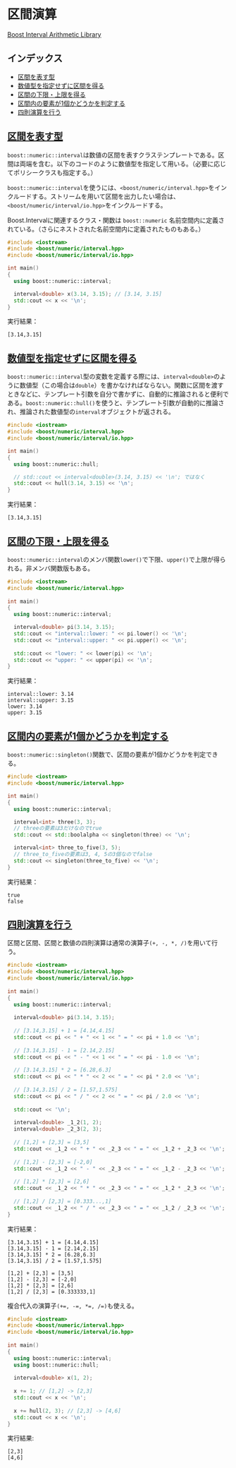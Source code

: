 # 区間演算
[Boost Interval Arithmetic Library](http://www.boost.org/doc/libs/release/libs/numeric/interval/doc/interval.htm)

## インデックス
- [区間を表す型](#interval-type)
- [数値型を指定せずに区間を得る](#deduction-type)
- [区間の下限・上限を得る](#lower-upper)
- [区間内の要素が1個かどうかを判定する](#singleton)
- [四則演算を行う](#arithmetic-operation)


## <a id="interval-type" href="#interval-type">区間を表す型</a>
`boost::numeric::interval`は数値の区間を表すクラステンプレートである。区間は両端を含む。以下のコードのように数値型を指定して用いる。（必要に応じてポリシークラスも指定する。）

`boost::numeric::interval`を使うには、`<boost/numeric/interval.hpp>`をインクルードする。ストリームを用いて区間を出力したい場合は、`<boost/numeric/interval/io.hpp>`をインクルードする。

Boost.Intervalに関連するクラス・関数は `boost::numeric` 名前空間内に定義されている。（さらにネストされた名前空間内に定義されたものもある。）

```cpp example
#include <iostream>
#include <boost/numeric/interval.hpp>
#include <boost/numeric/interval/io.hpp>

int main()
{
  using boost::numeric::interval;

  interval<double> x(3.14, 3.15); // [3.14, 3.15]
  std::cout << x << '\n';
}
```

実行結果：
```
[3.14,3.15]
```


## <a id="deduction-type" href="#deduction-type">数値型を指定せずに区間を得る</a>
`boost::numeric::interval`型の変数を定義する際には、`interval<double>`のように数値型（この場合は`double`）を書かなければならない。関数に区間を渡すときなどに、テンプレート引数を自分で書かずに、自動的に推論されると便利である。`boost::numeric::hull()`を使うと、テンプレート引数が自動的に推論され、推論された数値型の`interval`オブジェクトが返される。

```cpp example
#include <iostream>
#include <boost/numeric/interval.hpp>
#include <boost/numeric/interval/io.hpp>

int main()
{
  using boost::numeric::hull;

  // std::cout << interval<double>(3.14, 3.15) << '\n'; ではなく
  std::cout << hull(3.14, 3.15) << '\n';
}
```

実行結果：
```
[3.14,3.15]
```

## <a id="lower-upper" href="#lower-upper">区間の下限・上限を得る</a>
`boost::numeric::interval`のメンバ関数`lower()`で下限、`upper()`で上限が得られる。非メンバ関数版もある。

```cpp example
#include <iostream>
#include <boost/numeric/interval.hpp>
 
int main()
{
  using boost::numeric::interval;

  interval<double> pi(3.14, 3.15);
  std::cout << "interval::lower: " << pi.lower() << '\n';
  std::cout << "interval::upper: " << pi.upper() << '\n';
 
  std::cout << "lower: " << lower(pi) << '\n';
  std::cout << "upper: " << upper(pi) << '\n';
}
```

実行結果：
```
interval::lower: 3.14
interval::upper: 3.15
lower: 3.14
upper: 3.15
```

## <a id="singleton" href="#singleton">区間内の要素が1個かどうかを判定する</a>
`boost::numeric::singleton()`関数で、区間の要素が1個かどうかを判定できる。

```cpp example
#include <iostream>
#include <boost/numeric/interval.hpp>

int main()
{
  using boost::numeric::interval;

  interval<int> three(3, 3);
  // threeの要素は3だけなのでtrue
  std::cout << std::boolalpha << singleton(three) << '\n';

  interval<int> three_to_five(3, 5);
  // three_to_fiveの要素は3, 4, 5の3個なのでfalse
  std::cout << singleton(three_to_five) << '\n';
}
```

実行結果：
```
true
false
```

## <a id="arithmetic-operation" href="#arithmetic-operation">四則演算を行う</a>
区間と区間、区間と数値の四則演算は通常の演算子`(+, -, *, /)`を用いて行う。

```cpp example
#include <iostream>
#include <boost/numeric/interval.hpp>
#include <boost/numeric/interval/io.hpp>
 
int main()
{
  using boost::numeric::interval;
 
  interval<double> pi(3.14, 3.15);
 
  // [3.14,3.15] + 1 = [4.14,4.15]
  std::cout << pi << " + " << 1 << " = " << pi + 1.0 << '\n';
 
  // [3.14,3.15] - 1 = [2.14,2.15]
  std::cout << pi << " - " << 1 << " = " << pi - 1.0 << '\n';
 
  // [3.14,3.15] * 2 = [6.28,6.3]
  std::cout << pi << " * " << 2 << " = " << pi * 2.0 << '\n';
 
  // [3.14,3.15] / 2 = [1.57,1.575]
  std::cout << pi << " / " << 2 << " = " << pi / 2.0 << '\n';
 
  std::cout << '\n';
 
  interval<double> _1_2(1, 2);
  interval<double> _2_3(2, 3);
 
  // [1,2] + [2,3] = [3,5]
  std::cout << _1_2 << " + " << _2_3 << " = " << _1_2 + _2_3 << '\n';
 
  // [1,2] - [2,3] = [-2,0]
  std::cout << _1_2 << " - " << _2_3 << " = " << _1_2 - _2_3 << '\n';
 
  // [1,2] * [2,3] = [2,6]
  std::cout << _1_2 << " * " << _2_3 << " = " << _1_2 * _2_3 << '\n';
 
  // [1,2] / [2,3] = [0.333...,1]
  std::cout << _1_2 << " / " << _2_3 << " = " << _1_2 / _2_3 << '\n';
}
```

実行結果：
```
[3.14,3.15] + 1 = [4.14,4.15]
[3.14,3.15] - 1 = [2.14,2.15]
[3.14,3.15] * 2 = [6.28,6.3]
[3.14,3.15] / 2 = [1.57,1.575]

[1,2] + [2,3] = [3,5]
[1,2] - [2,3] = [-2,0]
[1,2] * [2,3] = [2,6]
[1,2] / [2,3] = [0.333333,1]
```

複合代入の演算子`(+=, -=, *=, /=)`も使える。

```cpp example
#include <iostream>
#include <boost/numeric/interval.hpp>
#include <boost/numeric/interval/io.hpp>
 
int main()
{
  using boost::numeric::interval;
  using boost::numeric::hull;
 
  interval<double> x(1, 2);
 
  x += 1; // [1,2] -> [2,3]
  std::cout << x << '\n';
 
  x += hull(2, 3); // [2,3] -> [4,6]
  std::cout << x << '\n';
}
```

実行結果:
```
[2,3]
[4,6]
```

